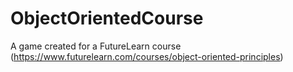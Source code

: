 # ObjectOrientedCourse
A game created for a FutureLearn course (https://www.futurelearn.com/courses/object-oriented-principles)
